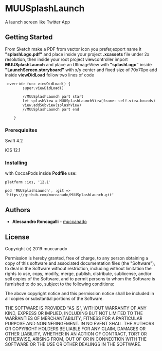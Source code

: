 # MUUSplashLaunch

A launch screen like Twitter App

## Getting Started
From Sketch make a PDF from vector icon you prefer,export name it **"splashLogo.pdf"** and place inside your project **.xcassets** file under 2x resolution, then inside your root project viewcontroller import **MUUSplashLaunch** and place an UIImageView with **"splashLogo"** inside **"LaunchScreen.storyboard"** with x/y center and fixed size of 70x70px
add inside **viewDidLoad** follow two lines of code
```
 override func viewDidLoad() {
        super.viewDidLoad()

        //MUUSplashLaunch part start
        let splashView = MUUSplashLaunchView(frame: self.view.bounds)
        view.addSubview(splashView)
        //MUUSplashLaunch part end

    }
```

### Prerequisites
Swift 4.2

iOS 12.1

### Installing
with CocoaPods
inside **Podfile** use:

```platform :ios, '12.1'```

```pod 'MUUSplashLaunch', :git => 'https://github.com/muccanado/MUUSplashLaunch.git'```

## Authors
* **Alessandro Roncagalli** - [muccanado](https://github.com/muccanado)

## License
Copyright (c) 2019 muccanado

Permission is hereby granted, free of charge, to any person obtaining a copy of this software and associated documentation files (the "Software"), to deal in the Software without restriction, including without limitation the rights to use, copy, modify, merge, publish, distribute, sublicense, and/or sell copies of the Software, and to permit persons to whom the Software is furnished to do so, subject to the following conditions:

The above copyright notice and this permission notice shall be included in all copies or substantial portions of the Software.

THE SOFTWARE IS PROVIDED "AS IS", WITHOUT WARRANTY OF ANY KIND, EXPRESS OR IMPLIED, INCLUDING BUT NOT LIMITED TO THE WARRANTIES OF MERCHANTABILITY, FITNESS FOR A PARTICULAR PURPOSE AND NONINFRINGEMENT. IN NO EVENT SHALL THE AUTHORS OR COPYRIGHT HOLDERS BE LIABLE FOR ANY CLAIM, DAMAGES OR OTHER LIABILITY, WHETHER IN AN ACTION OF CONTRACT, TORT OR OTHERWISE, ARISING FROM, OUT OF OR IN CONNECTION WITH THE SOFTWARE OR THE USE OR OTHER DEALINGS IN THE SOFTWARE.
